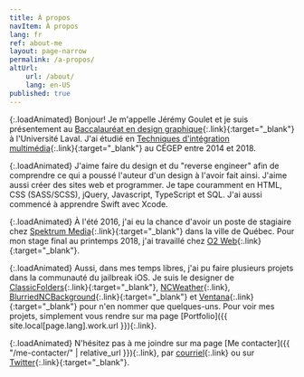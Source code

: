 ```yaml
---
title: À propos
navItem: À propos
lang: fr
ref: about-me
layout: page-narrow
permalink: /a-propos/
altUrl:
    url: /about/
    lang: en-US
published: true
---
```

{:.loadAnimated}
Bonjour! Je m'appelle Jérémy Goulet et je suis présentement au [Baccalauréat en design graphique](https://www.design.ulaval.ca/programmes/baccalaureat-design-graphique.html){:.link}{:target="_blank"} à l'Université Laval. J'ai étudié en [Techniques d'intégration multimédia](http://timcsf.ca/){:.link}{:target="_blank"} au CÉGEP entre 2014 et 2018.

{:.loadAnimated}
J'aime faire du design et du "reverse engineer" afin de comprendre ce qui a poussé l'auteur d'un design à l'avoir fait ainsi. J'aime aussi créer des sites web et programmer. Je tape couramment en HTML, CSS (SASS/SCSS), jQuery, Javascript, TypeScript et SQL. J'ai aussi commencé à apprendre Swift avec Xcode.

{:.loadAnimated}
À l'été 2016, j'ai eu la chance d'avoir un poste de stagiaire chez [Spektrum Media](https://spektrummedia.com/){:.link}{:target="_blank"} dans la ville de Québec. Pour mon stage final au printemps 2018, j'ai travaillé chez [O2 Web](https://o2web.ca/){:.link}{:target="_blank"}.

{:.loadAnimated}
Aussi, dans mes temps libres, j'ai pu faire plusieurs projets dans la communauté du jailbreak iOS.
Je suis le designer de [ClassicFolders](http://cydia.saurik.com/package/org.coolstar.classicfolders2){:.link}{:target="_blank"},
[NCWeather](/work/#ncweather){:.link}, [BlurriedNCBackground](http://cydia.saurik.com/package/org.thebigboss.blurriedncbackground/){:.link}{:target="_blank"}
et [Ventana](http://cydia.saurik.com/package/org.coolstar.ventana/){:.link}{:target="_blank"} pour n'en nommer que quelques-uns.
Pour voir mes projets, simplement vous rendre sur ma page [Portfolio]({{ site.local[page.lang].work.url }}){:.link}.

{:.loadAnimated}
N'hésitez pas à me joindre sur ma page [Me contacter]({{ "/me-contacter/" | relative_url }}){:.link}, par [courriel](mailto:info@jeremygoulet.ca){:.link} ou sur [Twitter](https://twitter.com/jeremygoulet){:.link}{:target="_blank"}.